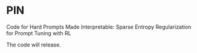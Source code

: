# PIN
Code for Hard Prompts Made Interpretable: Sparse Entropy Regularization for Prompt Tuning with RL

The code will release.

